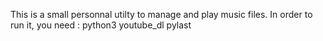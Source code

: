 This is a small personnal utilty to manage and play music files.
In order to run it, you need : 
	python3
	youtube_dl
	pylast
